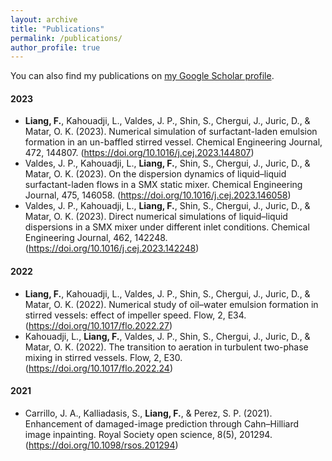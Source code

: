 ```yaml
---
layout: archive
title: "Publications"
permalink: /publications/
author_profile: true
---
```


You can also find my publications on [my Google Scholar profile](https://scholar.google.com/citations?user=iyXMea8AAAAJ).

#### 2023
- **Liang, F.**, Kahouadji, L., Valdes, J. P., Shin, S., Chergui, J., Juric, D., & Matar, O. K. (2023). Numerical simulation of surfactant-laden emulsion formation in an un-baffled stirred vessel. Chemical Engineering Journal, 472, 144807. (https://doi.org/10.1016/j.cej.2023.144807)
- Valdes, J. P., Kahouadji, L., **Liang, F.**, Shin, S., Chergui, J., Juric, D., & Matar, O. K. (2023). On the dispersion dynamics of liquid–liquid surfactant-laden flows in a SMX static mixer. Chemical Engineering Journal, 475, 146058. (https://doi.org/10.1016/j.cej.2023.146058)
- Valdes, J. P., Kahouadji, L., **Liang, F.**, Shin, S., Chergui, J., Juric, D., & Matar, O. K. (2023). Direct numerical simulations of liquid–liquid dispersions in a SMX mixer under different inlet conditions. Chemical Engineering Journal, 462, 142248. (https://doi.org/10.1016/j.cej.2023.142248)
#### 2022
- **Liang, F.**, Kahouadji, L., Valdes, J. P., Shin, S., Chergui, J., Juric, D., & Matar, O. K. (2022). Numerical study of oil–water emulsion formation in stirred vessels: effect of impeller speed. Flow, 2, E34. (https://doi.org/10.1017/flo.2022.27)
- Kahouadji, L., **Liang, F.**, Valdes, J. P., Shin, S., Chergui, J., Juric, D., & Matar, O. K. (2022). The transition to aeration in turbulent two-phase mixing in stirred vessels. Flow, 2, E30. (https://doi.org/10.1017/flo.2022.24)
#### 2021
- Carrillo, J. A., Kalliadasis, S., **Liang, F.**, & Perez, S. P. (2021). Enhancement of damaged-image prediction through Cahn–Hilliard image inpainting. Royal Society open science, 8(5), 201294. (https://doi.org/10.1098/rsos.201294)

<!-- {% if author.googlescholar %}
  You can also find my articles on <u><a href="{{author.googlescholar}}">my Google Scholar profile</a>.</u>
{% endif %}

{% include base_path %}

{% for post in site.publications reversed %}
  {% include archive-single.html %}
{% endfor %} -->
